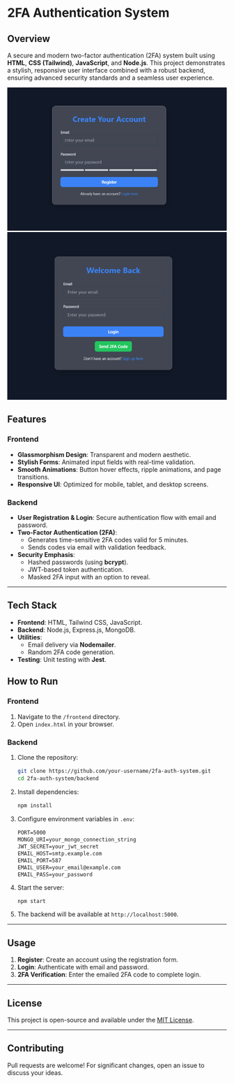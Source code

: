# **2FA Authentication System**

## **Overview**
A secure and modern two-factor authentication (2FA) system built using **HTML**, **CSS (Tailwind)**, **JavaScript**, and **Node.js**. This project demonstrates a stylish, responsive user interface combined with a robust backend, ensuring advanced security standards and a seamless user experience.


![register](./assets/images/register.png)
![login](./assets/images/login.png)


## **Features**

### **Frontend**
- **Glassmorphism Design**: Transparent and modern aesthetic.
- **Stylish Forms**: Animated input fields with real-time validation.
- **Smooth Animations**: Button hover effects, ripple animations, and page transitions.
- **Responsive UI**: Optimized for mobile, tablet, and desktop screens.

### **Backend**
- **User Registration & Login**: Secure authentication flow with email and password.
- **Two-Factor Authentication (2FA)**:
  - Generates time-sensitive 2FA codes valid for 5 minutes.
  - Sends codes via email with validation feedback.
- **Security Emphasis**:
  - Hashed passwords (using **bcrypt**).
  - JWT-based token authentication.
  - Masked 2FA input with an option to reveal.

---

## **Tech Stack**
- **Frontend**: HTML, Tailwind CSS, JavaScript.
- **Backend**: Node.js, Express.js, MongoDB.
- **Utilities**:
  - Email delivery via **Nodemailer**.
  - Random 2FA code generation.
- **Testing**: Unit testing with **Jest**.


## **How to Run**

### **Frontend**
1. Navigate to the `/frontend` directory.
2. Open `index.html` in your browser.

### **Backend**
1. Clone the repository:  
   ```bash
   git clone https://github.com/your-username/2fa-auth-system.git
   cd 2fa-auth-system/backend
   ```
2. Install dependencies:  
   ```bash
   npm install
   ```
3. Configure environment variables in `.env`:
   ```plaintext
   PORT=5000
   MONGO_URI=your_mongo_connection_string
   JWT_SECRET=your_jwt_secret
   EMAIL_HOST=smtp.example.com
   EMAIL_PORT=587
   EMAIL_USER=your_email@example.com
   EMAIL_PASS=your_password
   ```
4. Start the server:  
   ```bash
   npm start
   ```
5. The backend will be available at `http://localhost:5000`.

---

## **Usage**
1. **Register**: Create an account using the registration form.
2. **Login**: Authenticate with email and password.
3. **2FA Verification**: Enter the emailed 2FA code to complete login.

---

## **License**
This project is open-source and available under the [MIT License](LICENSE).

---

## **Contributing**
Pull requests are welcome! For significant changes, open an issue to discuss your ideas.
```

